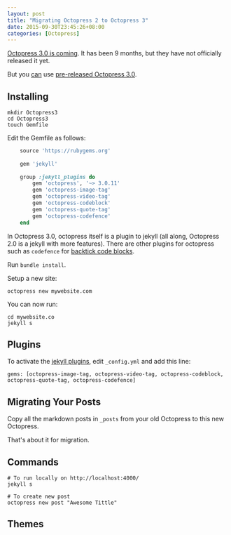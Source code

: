```yaml
---
layout: post
title: "Migrating Octopress 2 to Octopress 3"
date: 2015-09-30T23:45:26+08:00
categories: [Octopress]
---
```


[Octopress 3.0 is coming](http://octopress.org/2015/01/15/octopress-3.0-is-coming/). It has been 9 months, but they have not officially released it yet.

But you [can](https://www.justinrummel.com/migrating-from-octopress-2-to-octopress-3/) use [pre-released Octopress 3.0](https://github.com/octopress/octopress).

<!-- more -->

## Installing

    mkdir Octopress3
    cd Octopress3
    touch Gemfile

Edit the Gemfile as follows:

```ruby
    source 'https://rubygems.org'
     
    gem 'jekyll'
     
    group :jekyll_plugins do
        gem 'octopress', '~> 3.0.11'
        gem 'octopress-image-tag'
        gem 'octopress-video-tag'
        gem 'octopress-codeblock'
        gem 'octopress-quote-tag'
        gem 'octopress-codefence'
    end
```

In Octopress 3.0, octopress itself is a plugin to jekyll (all along, Octopress 2.0 is a jekyll with more features). There are other plugins for octopress such as `codefence` for [backtick code blocks](http://octopress.org/docs/plugins/backtick-codeblock/).

Run `bundle install`.

Setup a new site:

    octopress new mywebsite.com

You can now run: 
    
    cd mywebsite.co
    jekyll s


## Plugins

To activate the [jekyll plugins](http://jekyllrb.com/docs/plugins/), edit `_config.yml` and add this line:

    gems: [octopress-image-tag, octopress-video-tag, octopress-codeblock, octopress-quote-tag, octopress-codefence]



## Migrating Your Posts

Copy all the markdown posts in `_posts` from your old Octopress to this new Octopress.

That's about it for migration.


## Commands

    # To run locally on http://localhost:4000/
    jekyll s

    # To create new post
    octopress new post "Awesome Tittle"


## Themes

